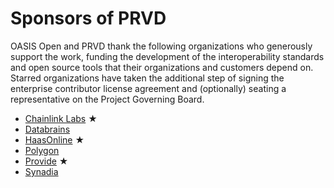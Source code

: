 # Sponsors of PRVD

OASIS Open and PRVD thank the following organizations who generously support the work, funding the development of the interoperability standards and open source tools that their organizations and customers depend on. Starred organizations have taken the additional step of signing the enterprise contributor license agreement and (optionally) seating a representative on the Project Governing Board. 

* [Chainlink Labs](https://chainlinklabs.com/) &bigstar;
* [Databrains](https://databrains.com/)
* [HaasOnline](https://www.haasonline.com/) &bigstar;
* [Polygon](https://polygon.technology/)
* [Provide](https://provide.services/) &bigstar;
* [Synadia](https://synadia.com/)
